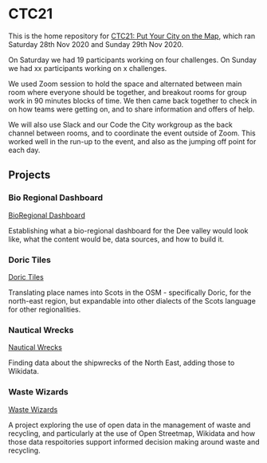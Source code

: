 # CTC21
This is the home repository for [CTC21: Put Your City on the Map](https://codethecity.org/what-we-do/hack-weekends/code-the-city-21-put-your-city-on-the-map/), which ran Saturday 28th Nov 2020 and Sunday 29th Nov 2020. 

On Saturday we had 19 participants working on four challenges. On Sunday we had xx participants working on x challenges.

We used Zoom session to hold the space and alternated between main room where everyone should be together, and breakout rooms for group work in 90 minutes blocks of time. We then came back together to check in on how teams were getting on, and to share information and offers of help.

We will also use Slack and our Code the City workgroup as the back channel between rooms, and to coordinate the event outside of Zoom. This worked well in the run-up to the event, and also as the jumping off point for each day.


## Projects

### Bio Regional Dashboard

[BioRegional Dashboard](https://github.com/CodeTheCity/bioregional_dashboards) 

Establishing what a bio-regional dashboard for the Dee valley  would look like, what the  content  would be, data sources, and how to build it.

### Doric Tiles

[Doric Tiles](https://github.com/CodeTheCity/ctc21-doric-tiles)

Translating place names into Scots in the OSM - specifically Doric, for the north-east region, but expandable into other dialects of the Scots language for other regionalities.

### Nautical Wrecks
[Nautical Wrecks](https://github.com/CodeTheCity/ctc21_nautical_wrecks) 

Finding data about the shipwrecks of the North East, adding those to Wikidata. 

### Waste Wizards
[Waste Wizards](https://github.com/CodeTheCity/ctc21_waste_wizards)

A project exploring the use of open data in the management of waste and recycling, and particularly at the use of Open Streetmap, Wikidata and how those data respoitories support informed decision making around waste and recycling. 
